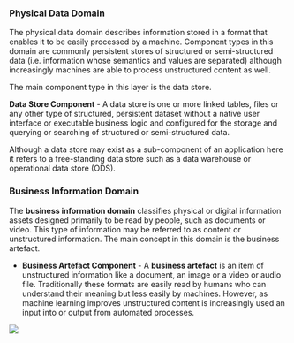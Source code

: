 ### Physical Data Domain
The physical data domain describes information stored in a format that enables it to be easily processed by a machine. Component types in this domain are commonly persistent stores of structured or semi-structured data (i.e. information whose semantics and values are separated) although increasingly machines are able to process unstructured content as well.

The main component type in this layer is the data store.

**Data Store Component** - A data store is one or more linked tables, files or any other type of structured, persistent dataset without a native user interface or executable business logic and configured for the storage and querying or searching of structured or semi-structured data.

Although a data store may exist as a sub-component of an application here it refers to a free-standing data store such as a data warehouse or operational data store (ODS).

### Business Information Domain
The **business information domain** classifies physical or digital information assets designed primarily to be read by people, such as documents or video. This type of information may be referred to as content or unstructured information. The main concept in this domain is the business artefact.
- **Business Artefact Component** - A **business artefact** is an item of unstructured information like a document, an image or a video or audio file. Traditionally these formats are easily read by humans who can understand their meaning but less easily by machines. However, as machine learning improves unstructured content is increasingly used an input into or output from automated processes.


![](Business%20stuff/Business%20Strategy%20Stuff/Ardoq/Meta%20Model/1.%20High%20Level%20Metamodel%20Concepts/attachments/Pasted%20image%2020231101132751.png)
